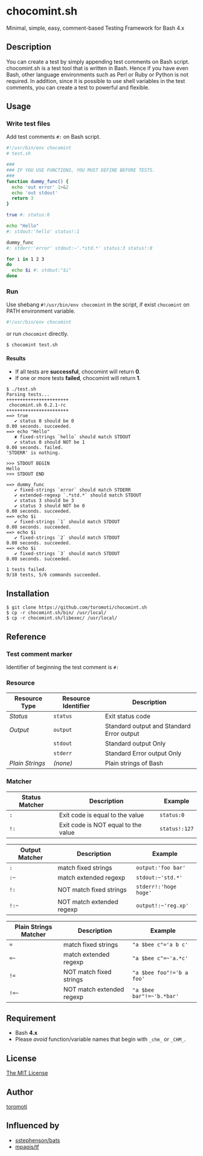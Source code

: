 # chocomint.sh

Minimal, simple, easy, comment-based Testing Framework for Bash 4.x

## Description

You can create a test by simply appending test comments on Bash script.
chocomint.sh is a test tool that is written in Bash.
Hence if you have even Bash, other language environments such as Perl or
Ruby or Python is not required. In addition, since it is possible to use shell
variables in the test comments, you can create a test to powerful and flexible.

## Usage

### Write test files

Add test comments `#:` on Bash script.

``` bash
#!/usr/bin/env chocomint
# test.sh

###
### IF YOU USE FUNCTIONS, YOU MUST DEFINE BEFORE TESTS.
###
function dummy_func() {
  echo 'out error' 1>&2
  echo 'out stdout'
  return 3
}

true #: status:0

echo "Hello"
#: stdout:'hello' status!:1

dummy_func
#: stderr:'error' stdout:~'.*std.*' status:3 status!:0

for i in 1 2 3
do
  echo $i #: stdout:"$i"
done
```

### Run

Use shebang `#!/usr/bin/env chocomint` in the script,
if exist `chocomint` on PATH environment variable.

``` bash
#!/usr/bin/env chocomint
```

or run `chocomint` directly.

```
$ chocomint test.sh
```

#### Results

- If all tests are __successful__, chocomint will return __0__.
- If one or more tests __failed__, chocomint will return __1__.

```
$ ./test.sh
Parsing tests...
+++++++++++++++++++++++
 chocomint.sh 0.2.1-rc
+++++++++++++++++++++++
==> true
   ✔ status 0 should be 0
0.00 seconds. succeeded.
==> echo "Hello"
   ✘ fixed-strings `hello` should match STDOUT
   ✔ status 0 should NOT be 1
0.00 seconds. failed.
'STDERR' is nothing.

>>> STDOUT BEGIN
Hello
>>> STDOUT END

==> dummy_func
   ✔ fixed-strings `error` should match STDERR
   ✔ extended-regexp `.*std.*` should match STDOUT
   ✔ status 3 should be 3
   ✔ status 3 should NOT be 0
0.00 seconds. succeeded.
==> echo $i
   ✔ fixed-strings `1` should match STDOUT
0.00 seconds. succeeded.
==> echo $i
   ✔ fixed-strings `2` should match STDOUT
0.00 seconds. succeeded.
==> echo $i
   ✔ fixed-strings `3` should match STDOUT
0.00 seconds. succeeded.

1 tests failed.
9/10 tests, 5/6 commands succeeded.
```

## Installation

```
$ git clone https://github.com/toromoti/chocomint.sh
$ cp -r chocomint.sh/bin/ /usr/local/
$ cp -r chocomint.sh/libexec/ /usr/local/
```

## Reference

### Test comment marker

Identifier of beginning the test comment is `#:`

### Resource

| Resource Type    | Resource Identifier | Description
|------------------|---------------------|-------------
| _Status_         | `status`            | Exit status code
| _Output_         | `output`            | Standard output and Standard Error output
|                  | `stdout`            | Standard output Only
|                  | `stderr`            | Standard Error output Only
| _Plain Strings_  | _(none)_            | Plain strings of Bash

### Matcher

| Status Matcher | Description                         | Example       |
|----------------|-------------------------------------|---------------|
| `:`            | Exit code is equal to the value     | `status:0`    |
| `!:`           | Exit code is NOT equal to the value | `status!:127` |

| Output Matcher | Description                 | Example
|----------------|-----------------------------|-------------
| `:`            | match fixed strings         | `output:'foo bar'`
| `:~`           | match extended regexp       | `stdout:~'std.*'`
| `!:`           | NOT match fixed strings     | `stderr!:'hoge hoge'`
| `!:~`          | NOT match extended regexp   | `output!:~'reg.xp'`

| Plain Strings Matcher | Description                | Example
|-----------------------|----------------------------|--------------
| `=`                   | match fixed strings        | `"a $bee c"='a b c'`
| `=~`                  | match extended regexp      | `"a $bee c"=~'a.*c'`
| `!=`                  | NOT match fixed strings    | `"a $bee foo"!='b a foo'`
| `!=~`                 | NOT match extended regexp  | `"a $bee bar"!=~'b.*bar'`

## Requirement

- Bash __4.x__
- Please _avoid_ function/variable names that begin with `_chm_` or `_CHM_`.

## License

[The MIT License](https://github.com/tcnksm/tool/blob/master/LICENCE)

## Author

[toromoti](https://github.com/toromoti)

## Influenced by

- [sstephenson/bats](https://github.com/sstephenson/bats)
- [mpapis/tf](https://github.com/mpapis/tf)

